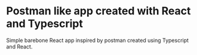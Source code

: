 # Postman like app created with React and Typescript

Simple barebone React app inspired by postman created using Typescript and React.
